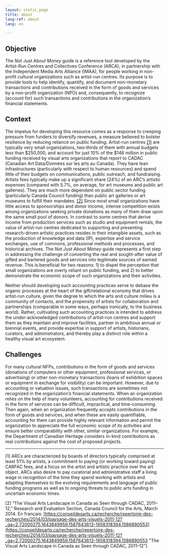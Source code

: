 ```yaml
---
layout: static_page
title: about
lang-ref: about
lang: en

---
```

## **Objective**

The _Not Just About Money_ guide is a reference tool developed by the Artist-Run Centres and Collectives Conference (ARCA), in partnership with the Independent Media Arts Alliance (IMAA), for people working in non-profit cultural organizations such as artist-run centres. Its purpose is to provide tools to help identify, quantify, and document non-monetary transactions and contributions received in the form of goods and services by a non-profit organization (NPO) and, consequently, to recognize (account for) such transactions and contributions in the organization’s financial statements.

## **Context**

The impetus for developing this resource comes as a response to creeping pressure from funders to diversify revenues, a measure believed to bolster resilience by reducing reliance on public funding. Artist-run centres [\[1\]]() are typically very small organizations, two‐thirds of them with annual budgets less than $250,000, and account for just 10% of the $146 million in public funding received by visual arts organizations that report to CADAC (Canadian Art Data/Données sur les arts au Canada). They have lean infrastructures (particularly with respect to human resources) and spend little of their budgets on communications, public outreach, and fundraising. Artists fees typically make up a significant share (24%) of an ARC’s artistic expenses (compared with 5.7%, on average, for art museums and public art galleries). They are much more dependent on public sector funding (particularly Canada Council funding) than public art galleries or art museums to fulfill their mandates. [\[2\]]() Since most small organizations have little access to sponsorships and donor income, intense competition exists among organizations seeking private donations as many of them draw upon the same small pool of donors. In contrast to some centres that derive income from production services such as studio and equipment rentals, the value of artist-run centres dedicated to supporting and presenting research-driven artistic practices resides in their intangible assets, such as the production of knowledge and data (IP), expertise and service exchanges, use of commons, professional methods and processes, and historical archives. The _Not Just About Money_ guide represents a first step in addressing the challenge of converting the real and sought-after value of gifted and bartered goods and services into legitimate sources of earned revenue. This is beneficial for two reasons: 1) to dispel the perception that small organizations are overly reliant on public funding, and 2) to better demonstrate the economic scope of such organizations and their activities.

Neither should developing such accounting practices serve to debase the organic processes at the heart of the gift/relational economy that drives artist-run culture, given the degree to which the arts and culture milieu is a community of contacts, and the propensity of artists for collaboration and partnerships (comparable in some ways, perhaps ironically, to the business world). Rather, cultivating such accounting practices is intended to address the under-acknowledged contributions of artist-run centres and support them as they maintain and improve facilities, partner in ambitious annual or biennial events, and provide expertise in support of artists, historians, curators, and administrators, and thereby play a distinct role within a healthy visual art ecosystem.

## **Challenges**

For many cultural NFPs, contributions in the form of goods and services (donations of computers or other equipment, professional services, or advertising) or other non-monetary transactions (loans of exhibition spaces or equipment in exchange for visibility) can be important. However, due to accounting or valuation issues, such transactions are sometimes not recognized in the organization’s financial statements. When an organization relies on the help of many volunteers, accounting for contributions received in the form of services can be difficult, impractical, and time-consuming. Then again, when an organization frequently accepts contributions in the form of goods and services, and when these are easily quantifiable, accounting for them can provide highly relevant information and permit the organization to appreciate the full economic scope of its activities and ensure better comparability with other, similar organizations. For example, the Department of Canadian Heritage considers in-kind contributions as real contributions against the cost of proposed projects.

***

\[1\] ARCs are characterized by boards of directors typically comprised at least 51% by artists, a commitment to paying (or working toward paying) CARFAC fees, and a focus on the artist and artistic practice over the art object. ARCs also desire to pay curatorial and administrative staff a living wage in recognition of the time they spend working with artists and adapting themselves to the evolving requirements and language of public funding programs as well as to ongoing threats to public arts funding in uncertain economic times.

\[2\] “The Visual Arts Landscape in Canada as Seen through CADAC, 2011–12,” Research and Evaluation Section, Canada Council for the Arts, March 2014. En français: [https://conseildesarts.ca/recherche/repertoire-des-recherches/2014/03/paysage-des-arts-visuels-2011-12?_ga=2.72000275.1643849959.1587643613-1958318394.1586890553](https://conseildesarts.ca/recherche/repertoire-des-recherches/2014/03/paysage-des-arts-visuels-2011-12?_ga=2.72000275.1643849959.1587643613-1958318394.1586890553 "The Visual Arts Landscape in Canada as Seen through CADAC, 2011–12")
